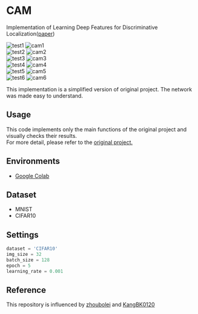 # CAM

Implementation of Learning Deep Features for Discriminative Localization([paper](https://arxiv.org/pdf/1512.04150.pdf))

![test1](https://github.com/froggydisk/froggydisk.github.io/blob/master/assets/images/bird1.jpg?raw=true) ![cam1](https://github.com/froggydisk/froggydisk.github.io/blob/master/assets/images/bird5.png?raw=true)  
![test2](https://github.com/froggydisk/froggydisk.github.io/blob/master/assets/images/horse1.jpg?raw=true) ![cam2](https://github.com/froggydisk/froggydisk.github.io/blob/master/assets/images/horse5-2.png?raw=true)  
![test3](https://github.com/froggydisk/froggydisk.github.io/blob/master/assets/images/ship1.jpeg?raw=true) ![cam3](https://github.com/froggydisk/froggydisk.github.io/blob/master/assets/images/ship40.png?raw=true)  
![test4](https://github.com/froggydisk/froggydisk.github.io/blob/master/assets/images/dog2.jpg?raw=true) ![cam4](https://github.com/froggydisk/froggydisk.github.io/blob/master/assets/images/dog5-1.png?raw=true)  
![test5](https://github.com/froggydisk/froggydisk.github.io/blob/master/assets/images/dog3.jpg?raw=true) ![cam5](https://github.com/froggydisk/froggydisk.github.io/blob/master/assets/images/dog5-2.png?raw=true)  
![test6](https://github.com/froggydisk/froggydisk.github.io/blob/master/assets/images/horse2.jpg?raw=true) ![cam6](https://github.com/froggydisk/froggydisk.github.io/blob/master/assets/images/horse5-1.png?raw=true)

This implementation is a simplified version of original project. The network was made easy to understand.


## Usage
This code implements only the main functions of the original project and visually checks their results.     
For more detail, please refer to the [original project.](https://github.com/metalbubble/CAM)


## Environments
- [Google Colab](https://colab.research.google.com/notebooks/welcome.ipynb?hl=ja)


## Dataset
- MNIST
- CIFAR10

## Settings
```python
dataset = 'CIFAR10'
img_size = 32
batch_size = 128
epoch = 5
learning_rate = 0.001
```

## Reference

This repository is influenced by [zhoubolei](https://github.com/metalbubble/CAM) and [KangBK0120](https://github.com/KangBK0120/CAM)
